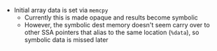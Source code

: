 * Initial array data is set via `memcpy`
  * Currently this is made opaque and results become symbolic
  * However, the symbolic dest memory doesn't seem carry over to other SSA
    pointers that alias to the same location (`%data`), so symbolic data is
    missed later
